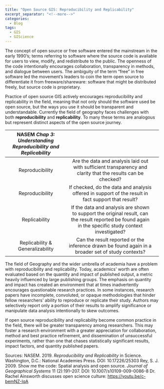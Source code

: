 ```yaml
---
title: "Open Source GIS: Reproducibility and Replicability"
excerpt_separator: "<!--more-->"
categories:
  - Blog
tags:
  - GIS
  - GIScience
---
```


The concept of open source or free software entered the mainstream in the early 1990’s; terms referring to software where the source code is available for users to view, modify, and redistribute to the public. The openness of the code intentionally encourages collaboration, transparency in methods, and dialogue between users. The ambiguity of the term “free” in free software led the movement’s leaders to coin the term open source to differentiate it from freeware/shareware: software that might be distributed freely, but source code is proprietary. 

Practice of open source GIS actively encourages reproducibility and replicability in the field, meaning that not only should the software used be open source, but the ways you use it should be transparent and understandable. Currently the field of geography faces challenges with both **reproducibility** and **replicability**. To many these terms are analogous but represent distinct aspects of the open source journey. 

| NASEM *Chap 3: Understanding Reproducibility and Replicability* | | |
| :-----------: | :-----------: | :----------: |
| Reproducibility | Are the data and analysis laid out with sufficient transparency and clarity that the results can be checked?
| Reproducibility| If checked, do the data and analysis offered in support of the result in fact support that result?|
|Replicability| If the data and analysis are shown to support the original result, can the result reported be found again in the specific study context investigated?|
|Replicability & Generalizability| Can the result reported or the inference drawn be found again in a broader set of study contexts?|

The field of Geography and the wider umbrella of academia have a problem with  reproducibility and replicability. Today, academics' worth are often evaluated based on the quantity and impact of published output, a metric heavily influenced by large publishing groups.  The emphasis on quantity and impact has created an environment that at times inadvertently encourages questionable research practices. In some instances, research papers have incomplete, convoluted, or opaque methodologies that hinder fellow researchers' ability to reproduce or replicate their study. Authors may selectively report only a portion of their results to amplify significance or manipulate data analysis intentionally to skew outcomes.

If open source reproducibility and replicability become common practice in the field, there will be greater transparency among researchers. This may foster a research environment with a greater appreciation for collaboration, method and best practice refinement, and dissemination of unsuccessful experiments, rather than one that chases statistically significant results, impact factors, and quantity published papers. 


Sources: 
NASEM. 2019. *Reproducibility and Replicability* in Science. Washington, D.C.: National Academies Press. DOI: 10.17226/25303
Rey, S. J. 2009. Show me the code: Spatial analysis and open source. *Journal of Geographical Systems* 11 (2):191–207. DOI: 10.1007/s10109-009-0086-8
Dr. Rachel Ainsworth discusses open science culture: https://youtu.be/c-bemNZ-IqA


